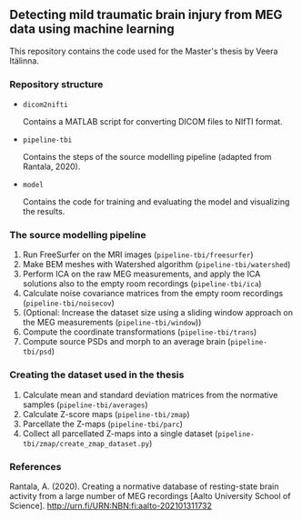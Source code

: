 ## Detecting mild traumatic brain injury from MEG data using machine learning

This repository contains the code used for the Master's thesis by Veera Itälinna.

### Repository structure


*  `dicom2nifti`

    Contains a MATLAB script for converting DICOM files to NIfTI format.

*  `pipeline-tbi`

    Contains the steps of the source modelling pipeline (adapted from Rantala, 2020).

*  `model`

    Contains the code for training and evaluating the model and visualizing the results.
    
    
### The source modelling pipeline

1.  Run FreeSurfer on the MRI images (`pipeline-tbi/freesurfer`)
2.  Make BEM meshes with Watershed algorithm (`pipeline-tbi/watershed`)
3.  Perform ICA on the raw MEG measurements, and apply the ICA solutions also to the empty room recordings (`pipeline-tbi/ica`)
4.  Calculate noise covariance matrices from the empty room recordings (`pipeline-tbi/noisecov`)
5.  (Optional: Increase the dataset size using a sliding window approach on the MEG measurements (`pipeline-tbi/window`))
6.  Compute the coordinate transformations (`pipeline-tbi/trans`)
7.  Compute source PSDs and morph to an average brain (`pipeline-tbi/psd`)
 

### Creating the dataset used in the thesis

1.  Calculate mean and standard deviation matrices from the normative samples (`pipeline-tbi/averages`)
2.  Calculate Z-score maps (`pipeline-tbi/zmap`)
3.  Parcellate the Z-maps (`pipeline-tbi/parc`)
4.  Collect all parcellated Z-maps into a single dataset (`pipeline-tbi/zmap/create_zmap_dataset.py`)
    
    
### References

Rantala, A. (2020). Creating a normative database of resting-state brain activity from a large number of MEG recordings [Aalto University School of Science]. http://urn.fi/URN:NBN:fi:aalto-202101311732


